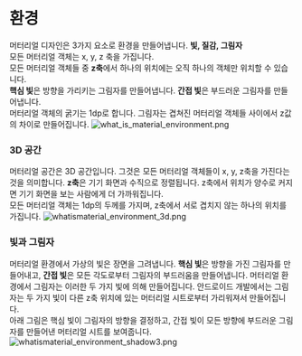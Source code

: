# 환경
머터리얼 디자인은 3가지 요소로 환경을 만들어냅니다. **빛, 질감, 그림자**<br>
모든 머터리얼 객체는 x, y, z 축을 가집니다.<br>
모든 머터리얼 객체들 중 **z축**에서 하나의 위치에는 오직 하나의 객체만 위치할 수 있습니다.<br>
**핵심 빛**은 방향을 가리키는 그림자를 만들어냅니다. **간접 빛**은 부드러운 그림자를 만들어냅니다.<br>
머터리얼 객체의 굵기는 1dp로 합니다.
그림자는 겹쳐진 머터리얼 객체들 사이에서 z값의 차이로 만들어집니다.
![what_is_material_environment.png](https://storage.googleapis.com/material-design/publish/material_v_11/assets/0B7WCemMG6e0VVFpiZ041SmhwY2c/what_is_material_environment.png)
<br>

### 3D 공간
머터리얼 공간은 3D 공간입니다. 그것은 모든 머터리얼 객체들이 x, y, z축을 가진다는 것을 의미합니다. **z축**은 기기 화면과 수직으로 정렬됩니다. z축에서 위치가 양수로 커지면 기기 화면을 보는 사람에게 더 가까워집니다.<br>
모든 머터리얼 객체는 1dp의 두께를 가지며, z축에서 서로 겹치지 않는 하나의 위치를 가집니다.
![whatismaterial_environment_3d.png](https://storage.googleapis.com/material-design/publish/material_v_11/assets/0Bx4BSt6jniD7UXpQYWltVjNPWXc/whatismaterial_environment_3d.png)
<br>

### 빛과 그림자
머터리얼 환경에서 가상의 빛은 장면을 그려냅니다. **핵심 빛**은 방향을 가진 그림자를 만들어내고, **간접 빛**은 모든 각도로부터 그림자의 부드러움을 만들어냅니다. 머터리얼 환경에서 그림자는 이러한 두 가지 빛에 의해 만들어집니다. 안드로이드 개발에서는 그림자는 두 가지 빛이 다른 z축 위치에 있는 머터리얼 시트로부터 가리워져서 만들어집니다.<br>
아래 그림은 핵심 빛이 그림자의 방향을 결정하고, 간접 빛이 모든 방향에 부드러운 그림자를 만들어낸 머터리얼 시트를 보여줍니다.
![whatismaterial_environment_shadow3.png](https://storage.googleapis.com/material-design/publish/material_v_11/assets/0B6Okdz75tqQsNnVmbTNMUF9DR0U/whatismaterial_environment_shadow3.png)

